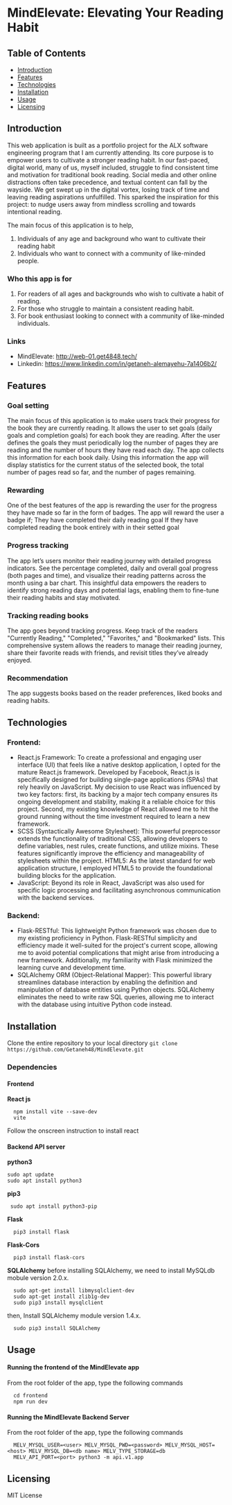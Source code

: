 # MindElevate: Elevating Your Reading Habit
## Table of Contents
- [Introduction](#introduction)
- [Features](#features)
- [Technologies](#technologies)
- [Installation](#installation)
- [Usage](#usage)
- [Licensing](#licensing)

## Introduction

This web application  is built as a portfolio project for the ALX software engineering program that I am currently attending. Its core purpose is to empower users to cultivate a stronger reading habit. In our fast-paced, digital world, many of us, myself included, struggle to find consistent time and motivation for traditional book reading. Social media and other online distractions often take precedence, and textual content can fall by the wayside. We get swept up in the digital vortex, losing track of time and leaving reading aspirations unfulfilled. This sparked the inspiration for this project: to nudge users away from mindless scrolling and towards intentional reading.

The main focus of this application is to help,
1. Individuals of any age and background who want to cultivate their reading habit
2. Individuals who want to connect with a community of like-minded people.

### Who this app is for

1. For readers of all ages and backgrounds who wish to cultivate a habit of reading.
2. For those who struggle to maintain a consistent reading habit.
3. For book enthusiast looking to connect with a community of like-minded individuals.

### Links
- MindElevate: http://web-01.get4848.tech/
- Linkedin: https://www.linkedin.com/in/getaneh-alemayehu-7a1406b2/

## Features
### Goal setting

The main focus of this application is to make users track their progress for the book they are currently reading. It allows the user to set goals (daily goals and completion goals) for each book they are reading. After the user defines the goals they must periodically log the number of pages they are reading and the number of hours they have read each day. The app collects this information for each book daily. Using this information the app will display statistics for the current status of the selected book, the total number of pages read so far, and the number of pages remaining.

### Rewarding

One of the best features of the app is rewarding the user for the progress they have made so far in the form of badges. The app will reward the user a badge if;
They have completed their daily reading goal
If they have completed reading the book entirely with in their setted goal

### Progress tracking

The app let’s users monitor their reading journey with detailed progress indicators. See the percentage completed, daily and overall goal progress (both pages and time), and visualize their reading patterns across the month using a bar chart. This insightful data empowers the readers to identify strong reading days and potential lags, enabling them to fine-tune their reading habits and stay motivated.

### Tracking reading books

The app goes beyond tracking progress. Keep track of the readers "Currently Reading," "Completed," "Favorites," and "Bookmarked" lists. This comprehensive system allows the readers to manage their reading journey, share their favorite reads with friends, and revisit titles they’ve already enjoyed.

### Recommendation

The app suggests books based on the reader preferences, liked books and reading habits.

## Technologies
### Frontend:
- React.js Framework: To create a professional and engaging user interface (UI) that feels like a native desktop application, I opted for the mature React.js framework. Developed by Facebook, React.js is specifically designed for building single-page applications (SPAs) that rely heavily on JavaScript. My decision to use React was influenced by two key factors: first, its backing by a major tech company ensures its ongoing development and stability, making it a reliable choice for this project. Second, my existing knowledge of React allowed me to hit the ground running without the time investment required to learn a new framework.
- SCSS (Syntactically Awesome Stylesheet): This powerful preprocessor extends the functionality of traditional CSS, allowing developers to define variables, nest rules, create functions, and utilize mixins. These features significantly improve the efficiency and manageability of stylesheets within the project.
HTML5: As the latest standard for web application structure, I employed HTML5 to provide the foundational building blocks for the application.
- JavaScript: Beyond its role in React, JavaScript was also used for specific logic processing and facilitating asynchronous communication with the backend services.
### Backend:
- Flask-RESTful: This lightweight Python framework was chosen due to my existing proficiency in Python. Flask-RESTful simplicity and efficiency made it well-suited for the project's current scope, allowing me to avoid potential complications that might arise from introducing a new framework. Additionally, my familiarity with Flask minimized the learning curve and development time.
- SQLAlchemy ORM (Object-Relational Mapper): This powerful library streamlines database interaction by enabling the definition and manipulation of database entities using Python objects. SQLAlchemy eliminates the need to write raw SQL queries, allowing me to interact with the database using intuitive Python code instead.

## Installation
Clone the entire repository to your local directory
`git clone https://github.com/Getaneh48/MindElevate.git`
### Dependencies
#### Frontend
**React js**
```
  npm install vite --save-dev
  vite
```
Follow the onscreen instruction to install react
#### Backend API server
**python3**
 ```
 sudo apt update
 sudo apt install python3
 ```
**pip3**
 ```
  sudo apt install python3-pip
 ```
**Flask**
```
  pip3 install flask
```
**Flask-Cors**
```
  pip3 install flask-cors
```
**SQLAlchemy**
before installing SQLAlchemy, we need to install MySQLdb mobule version 2.0.x.
```
  sudo apt-get install libmysqlclient-dev
  sudo apt-get install zlib1g-dev
  sudo pip3 install mysqlclient
```
then, Install SQLAlchemy module version 1.4.x.
```
  sudo pip3 install SQLAlchemy
```
## Usage
#### Running the frontend of the MindElevate app
  From the root folder of the app, type the following commands
  ```
    cd frontend
    npm run dev
  ```
#### Running the MindElevate Backend Server
  From the root folder of the app, type the following commands
  ```
    MELV_MYSQL_USER=<user> MELV_MYSQL_PWD=<password> MELV_MYSQL_HOST=<host> MELV_MYSQL_DB=<db name> MELV_TYPE_STORAGE=db
    MELV_API_PORT=<port> python3 -m api.v1.app
  ```
## Licensing
MIT License




